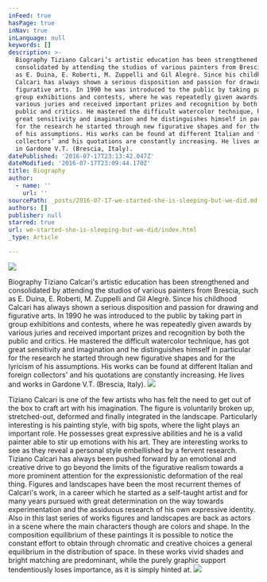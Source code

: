 ```yaml
---
inFeed: true
hasPage: true
inNav: true
inLanguage: null
keywords: []
description: >-
  Biography Tiziano Calcari’s artistic education has been strengthened and
  consolidated by attending the studios of various painters from Brescia, such
  as E. Duina, E. Roberti, M. Zuppelli and Gil Alegrè. Since his childhood
  Calcari has always shown a serious disposition and passion for drawing and
  figurative arts. In 1990 he was introduced to the public by taking part in
  group exhibitions and contests, where he was repeatedly given awards by
  various juries and received important prizes and recognition by both the
  public and critics. He mastered the difficult watercolor technique, has got
  great sensitivity and imagination and he distinguishes himself in particular
  for the research he started through new figurative shapes and for the lyricism
  of his assumptions. His works can be found at different Italian and foreign
  collectors’ and his quotations are constantly increasing. He lives and works
  in Gardone V.T. (Brescia, Italy).
datePublished: '2016-07-17T23:13:42.047Z'
dateModified: '2016-07-17T23:09:44.170Z'
title: Biography
author:
  - name: ''
    url: ''
sourcePath: _posts/2016-07-17-we-started-she-is-sleeping-but-we-did.md
authors: []
publisher: null
starred: true
url: we-started-she-is-sleeping-but-we-did/index.html
_type: Article

---
```

![](https://the-grid-user-content.s3-us-west-2.amazonaws.com/be2d6c65-6454-4c57-989e-de97aeabdc80.jpg)

Biography Tiziano Calcari's artistic education has been strengthened and consolidated by attending the studios of various painters from Brescia, such as E. Duina, E. Roberti, M. Zuppelli and Gil Alegrè. Since his childhood Calcari has always shown a serious disposition and passion for drawing and figurative arts. In 1990 he was introduced to the public by taking part in group exhibitions and contests, where he was repeatedly given awards by various juries and received important prizes and recognition by both the public and critics. He mastered the difficult watercolor technique, has got great sensitivity and imagination and he distinguishes himself in particular for the research he started through new figurative shapes and for the lyricism of his assumptions. His works can be found at different Italian and foreign collectors' and his quotations are constantly increasing. He lives and works in Gardone V.T. (Brescia, Italy).
![](https://the-grid-user-content.s3-us-west-2.amazonaws.com/872577f5-4d86-4d82-a7c3-7759febad6a3.jpg)

Tiziano Calcari is one of the few artists who has felt the need to get out of the box to craft art with his imagination. The figure is voluntarily broken up, stretched-out, deformed and finally integrated in the landscape. Particularly interesting is his painting style, with big spots, where the light plays an important role. He possesses great expressive abilities and he is a valid painter able to stir up emotions with his art. They are interesting works to see as they reveal a personal style embellished by a fervent research. Tiziano Calcari has always been pushed forward by an emotional and creative drive to go beyond the limits of the figurative realism towards a more prominent attention for the expressionistic deformation of the real thing. Figures and landscapes have been the most recurrent themes of Calcari's work, in a career which he started as a self-taught artist and for many years pursued with great determination on the way towards experimentation and the assiduous research of his own expressive identity. Also in this last series of works figures and landscapes are back as actors in a scene where the main characters though are colors and shape. In the composition equilibrium of these paintings it is possible to notice the constant effort to obtain through chromatic and creative choices a general equilibrium in the distribution of space. In these works vivid shades and bright matching are predominant, while the purely graphic support tendentiously loses importance, as it is simply hinted at. ![](https://the-grid-user-content.s3-us-west-2.amazonaws.com/4415c906-8fb2-497d-9114-6f2d8ffda294.jpg)